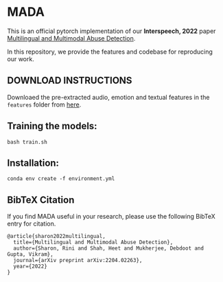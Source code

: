 # MADA

This is an official pytorch implementation of our <strong>Interspeech, 2022</strong>  paper [Multilingual and Multimodal Abuse Detection](https://arxiv.org/pdf/2204.02263.pdf). 

In this repository, we provide the features and codebase for reproducing our work. 

## DOWNLOAD INSTRUCTIONS

Downloaed the pre-extracted audio, emotion and textual features in the ```features``` folder from [here](https://drive.google.com/file/d/1DXTiCT9eWjoIrQEKs27JNPyfclM7Effi/view?usp=sharing).

## Training the models:

```
bash train.sh
```

## Installation:

```
conda env create -f environment.yml
```

## BibTeX Citation

If you find MADA useful in your research, please use the following BibTeX entry for citation.

```
@article{sharon2022multilingual,
  title={Multilingual and Multimodal Abuse Detection},
  author={Sharon, Rini and Shah, Heet and Mukherjee, Debdoot and Gupta, Vikram},
  journal={arXiv preprint arXiv:2204.02263},
  year={2022}
}
```
